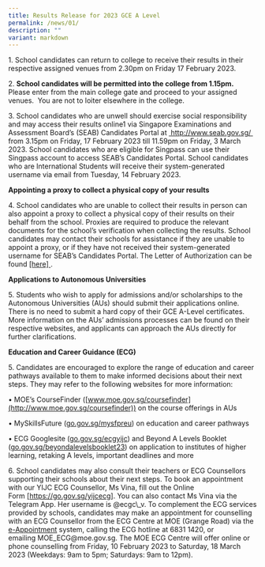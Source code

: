 ```yaml
---
title: Results Release for 2023 GCE A Level
permalink: /news/01/
description: ""
variant: markdown
---
```

<p>
1. School candidates can return to college to receive their results in their respective assigned venues from 2.30pm on Friday 17 February 2023.
</p>

<p>
	2. <b>School candidates will be permitted into the college from 1.15pm.</b>&nbsp; Please enter from the main college gate and proceed to your assigned venues.&nbsp; You are not to loiter elsewhere in the college.
</p>

<p>
3. School candidates who are unwell should exercise social responsibility and may access their results online1 via Singapore Examinations and Assessment Board’s (SEAB) Candidates Portal at&nbsp;<a href="www.seab.gov.sg" target="_new"> http://www.seab.gov.sg/&nbsp;</a> from 3.15pm on Friday, 17 February 2023 till 11.59pm on Friday, 3 March 2023. School candidates who are eligible for Singpass can use their Singpass account to access SEAB’s Candidates Portal. School candidates who are International Students will receive their system-generated username via email from Tuesday, 14 February 2023.
	</p>
  

**Appointing a proxy to collect a physical copy of your results**

<p>
4. School candidates who are unable to collect their results in person can also appoint a proxy to collect a physical copy of their results on their behalf from the school. Proxies are required to produce the relevant documents for the school’s verification when collecting the results. School candidates may contact their schools for assistance if they are unable to appoint a proxy, or if they have not received their system-generated username for SEAB’s Candidates Portal. The Letter of Authorization can be found&nbsp;<a href="https://yijc.moe.edu.sg/qql/slot/u155/Main/YIJC%20Letter%20of%20Authorisation%202023.pdf" target="_new">[here] </a>.
</p>
  

**Applications to Autonomous Universities**&nbsp;

<p>
5. Students who wish to apply for admissions and/or scholarships to the Autonomous Universities (AUs) should submit their applications online. There is no need to submit a hard copy of their GCE A-Level certificates. More information on the AUs’ admissions processes can be found on their respective websites, and applicants can approach the AUs directly for further clarifications.&nbsp;
</p>
  

**Education and Career Guidance (ECG)**&nbsp;

<p>
5. Candidates are encouraged to explore the range of education and career pathways available to them to make informed decisions about their next steps. They may refer to the following websites for more information:&nbsp;

• MOE’s CourseFinder ([www.moe.gov.sg/coursefinder](http://www.moe.gov.sg/coursefinder)) on the course offerings in AUs&nbsp;

• MySkillsFuture ([go.gov.sg/mysfpreu](https://go.gov.sg/mysfpreu)) on education and career pathways&nbsp;

•&nbsp;ECG Googlesite ([go.gov.sg/ecgyijc](http://go.gov.sg/ecgyijc)) and Beyond A Levels Booklet ([go.gov.sg/beyondalevelsbooklet23](http://go.gov.sg/beyondalevelsbooklet23)) on application to institutes of higher learning, retaking A levels, important deadlines and more
</p>
  
<p>
6. School candidates may also consult their teachers or ECG Counsellors supporting their schools about their next steps.&nbsp;To book an appointment with our YIJC ECG Counsellor, Ms Vina, fill out the Online Form&nbsp;<a href="https://go.gov.sg/yijcecg" target="_new">[https://go.gov.sg/yijcecg]</a>. You can also contact Ms Vina via the Telegram App. Her username is @ecgc\_v.&nbsp;To complement the ECG services provided by schools, candidates may make an appointment for counselling with an ECG Counsellor from the ECG Centre at MOE (Grange Road) via the <a href="go.gov.sg/moe-ecg-centre" target="_new">e-Appointment</a> system, calling the ECG hotline at 6831 1420, or emailing&nbsp;MOE_ECG@moe.gov.sg. The MOE ECG Centre will offer online or phone counselling from Friday, 10 February 2023 to Saturday, 18 March 2023 (Weekdays: 9am to 5pm; Saturdays: 9am to 12pm).
</p>